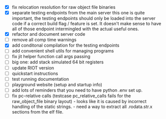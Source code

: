- [x] fix relocation resolution for raw object file binaries
- [x] separate testing endpoints from the main server
      this one is quite important, the testing endpoints should only be loaded
      into the server code if a correct build flag / feature is set. It doesn't
      make sense to have all of those endpoint intermingled with the actual useful ones.
- [x] refactor and document server code
- [ ] remove all comp time warnings
- [x] add conditonal compilation for the testing endpoints
- [ ] add convenient shell utils for managing programs
- [ ] fix jit helper function call args passing
- [ ] big one: add stack simulated 64 bit registers
- [ ] update RIOT version
- [ ] quickstart instructions
- [ ] test running documentation
- [ ] playground website (setup and startup info)
- [ ] add lots of reminders that you need to have python .env set up.
- [ ] fix pc-relative calls (testcase pc_relative_calls fails for the raw_object_file binary layout)
      - looks like it is caused by incorrect handling of the static strings.
      - need a way to extract all .rodata.str.x sections from the elf file.
